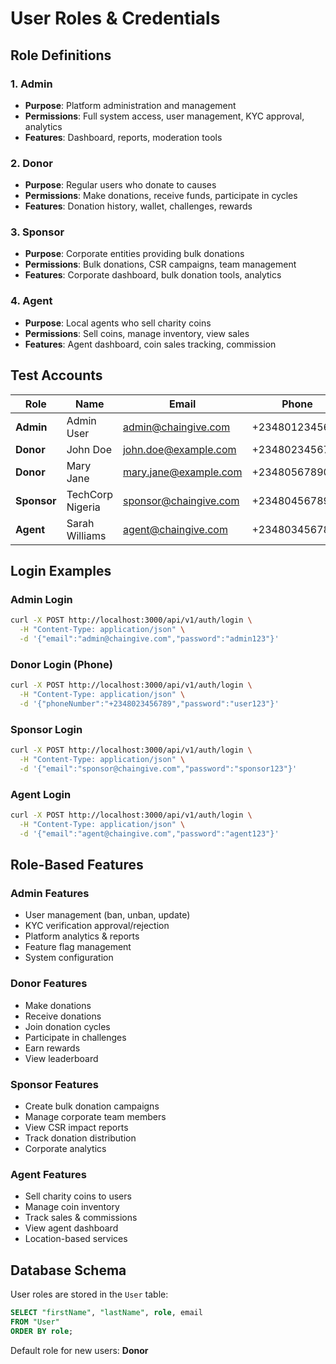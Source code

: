 # User Roles & Credentials

## Role Definitions

### 1. Admin
- **Purpose**: Platform administration and management
- **Permissions**: Full system access, user management, KYC approval, analytics
- **Features**: Dashboard, reports, moderation tools

### 2. Donor
- **Purpose**: Regular users who donate to causes
- **Permissions**: Make donations, receive funds, participate in cycles
- **Features**: Donation history, wallet, challenges, rewards

### 3. Sponsor
- **Purpose**: Corporate entities providing bulk donations
- **Permissions**: Bulk donations, CSR campaigns, team management
- **Features**: Corporate dashboard, bulk donation tools, analytics

### 4. Agent
- **Purpose**: Local agents who sell charity coins
- **Permissions**: Sell coins, manage inventory, view sales
- **Features**: Agent dashboard, coin sales tracking, commission

## Test Accounts

| Role | Name | Email | Phone | Password | Tier |
|------|------|-------|-------|----------|------|
| **Admin** | Admin User | admin@chaingive.com | +2348012345678 | admin123 | 3 |
| **Donor** | John Doe | john.doe@example.com | +2348023456789 | user123 | 2 |
| **Donor** | Mary Jane | mary.jane@example.com | +2348056789012 | donor123 | 1 |
| **Sponsor** | TechCorp Nigeria | sponsor@chaingive.com | +2348045678901 | sponsor123 | 3 |
| **Agent** | Sarah Williams | agent@chaingive.com | +2348034567890 | agent123 | 2 |

## Login Examples

### Admin Login
```bash
curl -X POST http://localhost:3000/api/v1/auth/login \
  -H "Content-Type: application/json" \
  -d '{"email":"admin@chaingive.com","password":"admin123"}'
```

### Donor Login (Phone)
```bash
curl -X POST http://localhost:3000/api/v1/auth/login \
  -H "Content-Type: application/json" \
  -d '{"phoneNumber":"+2348023456789","password":"user123"}'
```

### Sponsor Login
```bash
curl -X POST http://localhost:3000/api/v1/auth/login \
  -H "Content-Type: application/json" \
  -d '{"email":"sponsor@chaingive.com","password":"sponsor123"}'
```

### Agent Login
```bash
curl -X POST http://localhost:3000/api/v1/auth/login \
  -H "Content-Type: application/json" \
  -d '{"email":"agent@chaingive.com","password":"agent123"}'
```

## Role-Based Features

### Admin Features
- User management (ban, unban, update)
- KYC verification approval/rejection
- Platform analytics & reports
- Feature flag management
- System configuration

### Donor Features
- Make donations
- Receive donations
- Join donation cycles
- Participate in challenges
- Earn rewards
- View leaderboard

### Sponsor Features
- Create bulk donation campaigns
- Manage corporate team members
- View CSR impact reports
- Track donation distribution
- Corporate analytics

### Agent Features
- Sell charity coins to users
- Manage coin inventory
- Track sales & commissions
- View agent dashboard
- Location-based services

## Database Schema

User roles are stored in the `User` table:
```sql
SELECT "firstName", "lastName", role, email 
FROM "User" 
ORDER BY role;
```

Default role for new users: **Donor**
